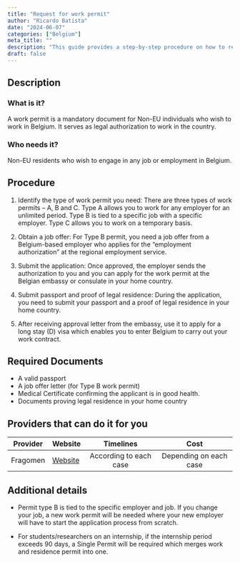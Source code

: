 ```yaml
---
title: "Request for work permit"
author: "Ricardo Batista"
date: "2024-06-07"
categories: ["Belgium"]
meta_title: ""
description: "This guide provides a step-by-step procedure on how to request for a work permit in Belgium."
draft: false
---
```


## Description
### What is it?
A work permit is a mandatory document for Non-EU individuals who wish to work in Belgium. It serves as legal authorization to work in the country.

### Who needs it?
Non-EU residents who wish to engage in any job or employment in Belgium.

## Procedure

1. Identify the type of work permit you need: There are three types of work permits – A, B and C. Type A allows you to work for any employer for an unlimited period. Type B is tied to a specific job with a specific employer. Type C allows you to work on a temporary basis.

2. Obtain a job offer: For Type B permit, you need a job offer from a Belgium-based employer who applies for the “employment authorization” at the regional employment service.

3. Submit the application: Once approved, the employer sends the authorization to you and you can apply for the work permit at the Belgian embassy or consulate in your home country.

4. Submit passport and proof of legal residence: During the application, you need to submit your passport and a proof of legal residence in your home country.

5. After receiving approval letter from the embassy, use it to apply for a long stay (D) visa which enables you to enter Belgium to carry out your work contract.

## Required Documents

- A valid passport
- A job offer letter (for Type B work permit)
- Medical Certificate confirming the applicant is in good health.
- Documents proving legal residence in your home country 

## Providers that can do it for you

| Provider        |     Website     |     Timelines    |       Cost                                                                 
| --------------- | --------------- |  :-------------: | :-------------: |
| Fragomen        | [Website](https://www.fragomen.com/)  | According to each case  | Depending on each case |


## Additional details

- Permit type B is tied to the specific employer and job. If you change your job, a new work permit will be needed where your new employer will have to start the application process from scratch.
  
- For students/researchers on an internship, if the internship period exceeds 90 days, a Single Permit will be required which merges work and residence permit into one.